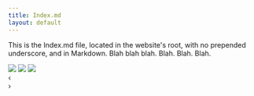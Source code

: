 ```yaml
---
title: Index.md
layout: default
---
```


This is the Index.md file, located in the website's root, with no prepended underscore, and in Markdown. Blah blah blah. Blah. Blah. Blah.

<div id="Fader" class="fader">
	  <img class="slide" src="{{ site.baseurl }}img/SeatedIndianWomen.jpg"/>
	  <img class="slide" src="{{ site.baseurl }}img/TeamRevive2013.jpg"/>
	  <img class="slide" src="{{ site.baseurl }}img/HealthEducation.jpg"/>
	    <div class="fader_controls">
	      <div class="page prev" data-target="prev">&lsaquo;</div>
	      <div class="page next" data-target="next">&rsaquo;</div>
	      <ul class="pager_list"></ul>
	    </div>
	</div>